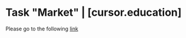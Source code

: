 # Task "Market" | [cursor.education]
Please go to the following [link](https://helengladun.github.io/cursor/market/)

